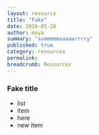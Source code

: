 ```yaml
---
layout: resource
title: "Fake"
date: 2016-05-28
author: maya
summary: "summmmmaaaaarrrry"
published: true
category: resources
permalink:
breadcrumb: Resources
---
```


### Fake title
- list
- item
- here
- new item
